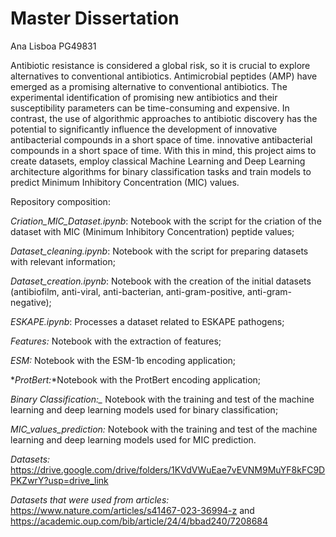 # Master Dissertation

Ana Lisboa PG49831

Antibiotic resistance is considered a global risk, so it is crucial to explore alternatives to conventional antibiotics. Antimicrobial peptides (AMP) have emerged as a promising alternative to conventional antibiotics. The experimental identification of promising new antibiotics and their susceptibility parameters
can be time-consuming and expensive. In contrast, the use of algorithmic approaches to antibiotic discovery
has the potential to significantly influence the development of innovative antibacterial compounds in a short space of time.
innovative antibacterial compounds in a short space of time. 
With this in mind, this project aims to create datasets, employ classical Machine Learning and Deep Learning architecture algorithms for binary classification tasks and train models to predict Minimum Inhibitory Concentration (MIC) values.


Repository composition:

*_Criation_MIC_Dataset.ipynb_*:  Notebook with the script for the criation of the dataset with MIC (Minimum Inhibitory Concentration) peptide values;


*_Dataset_cleaning.ipynb_*: Notebook with the script for preparing datasets with relevant information;


*_Dataset_creation.ipynb_*: Notebook with the creation of the initial datasets (antibiofilm, anti-viral, anti-bacterian, anti-gram-positive, anti-gram-negative);


*_ESKAPE.ipynb_*: Processes a dataset related to ESKAPE pathogens;


*_Features:_* Notebook with the extraction of features;


*_ESM:_* Notebook with the ESM-1b encoding application;


*_ProtBert:_*Notebook with the ProtBert encoding application;


*Binary Classification:_* Notebook with the training and test of the machine learning and deep learning models used for binary classification;


*_MIC_values_prediction:_* Notebook with the training and test of the machine learning and deep learning models used for MIC prediction.

*_Datasets:_* https://drive.google.com/drive/folders/1KVdVWuEae7vEVNM9MuYF8kFC9DPKZwrY?usp=drive_link

*_Datasets that were used from articles:_* https://www.nature.com/articles/s41467-023-36994-z and https://academic.oup.com/bib/article/24/4/bbad240/7208684

